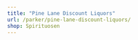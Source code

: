 ```yaml
---
title: "Pine Lane Discount Liquors"
url: /parker/pine-lane-discount-liquors/
shop: Spirituosen
---
```


